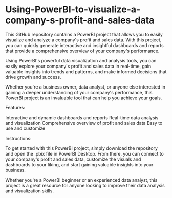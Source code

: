 # Using-PowerBI-to-visualize-a-company-s-profit-and-sales-data
 This GitHub repository contains a PowerBI project that allows you to easily visualize and analyze a company's profit and sales data. With this project, you can quickly generate interactive and insightful dashboards and reports that provide a comprehensive overview of your company's performance.
 
 Using PowerBI's powerful data visualization and analysis tools, you can easily explore your company's profit and sales data in real-time, gain valuable insights into trends and patterns, and make informed decisions that drive growth and success.


Whether you're a business owner, data analyst, or anyone else interested in gaining a deeper understanding of your company's performance, this PowerBI project is an invaluable tool that can help you achieve your goals.


Features:


Interactive and dynamic dashboards and reports
Real-time data analysis and visualization
Comprehensive overview of profit and sales data
Easy to use and customize

Instructions:


To get started with this PowerBI project, simply download the repository and open the .pbix file in PowerBI Desktop. From there, you can connect to your company's profit and sales data, customize the visuals and dashboards to your liking, and start gaining valuable insights into your business.


Whether you're a PowerBI beginner or an experienced data analyst, this project is a great resource for anyone looking to improve their data analysis and visualization skills.
